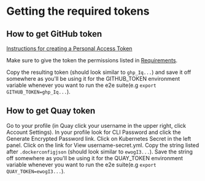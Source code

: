 # Getting the required tokens

## How to get GitHub token

[Instructions for creating a Personal Access Token](https://docs.github.com/en/authentication/keeping-your-account-and-data-secure/creating-a-personal-access-token)

Make sure to give the token the permissions listed in [Requirements](/README.md#requirements).

Copy the resulting token (should look similar to `ghp_Iq...`) and save it off somewhere as you'll be using it for the GITHUB_TOKEN environment variable whenever you want to run the e2e suite(e.g `export GITHUB_TOKEN=ghp_Iq...`).

## How to get Quay token

Go to your profile (in Quay click your username in the upper right, click Account Settings). In your profile look for CLI Password and click the Generate Encrypted Password link. Click on Kubernetes Secret in the left panel. Click on the link for View username-secret.yml. Copy the string listed after `.dockerconfigjson` (should look similar to `ewogI3...`). Save the string off somewhere as you'll be using it for the QUAY_TOKEN environment variable whenever you want to run the e2e suite(e.g `export QUAY_TOKEN=ewogI3...`).
